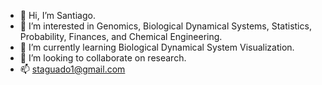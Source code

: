 - 👋 Hi, I’m Santiago.
- 👀 I’m interested in Genomics, Biological Dynamical Systems, Statistics, Probability, Finances, and Chemical Engineering.
- 🌱 I’m currently learning Biological Dynamical System Visualization.
- 💞️ I’m looking to collaborate on research.
- 📫  staguado1@gmail.com
